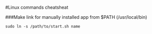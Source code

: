 #Linux commands cheatsheat

###Make link for manually installed app from $PATH (/usr/local/bin)

    sudo ln -s /path/to/start.sh name

